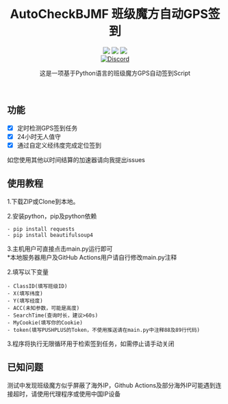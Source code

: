 <div align="center">
    <h1>AutoCheckBJMF 班级魔方自动GPS签到</h1>
    <img src="https://img.shields.io/github/license/JasonYANG170/AutoCheckBJMF?label=License&style=for-the-badge">
    <img src="https://img.shields.io/github/commit-activity/w/JasonYANG170/AutoCheckBJMF?style=for-the-badge">
<img src="https://img.shields.io/github/languages/count/JasonYANG170/AutoCheckBJMF?logo=python&style=for-the-badge">
	<br>
    	<a href="https://discord.com/invite/az3ceRmgVe"><img alt="Discord" src="https://img.shields.io/discord/978108215499816980?style=social&logo=discord&label=echosec"></a>
  <br>

这是一项基于Python语言的班级魔方GPS自动签到Script
  
<br>

</div>

## 功能
- [x] 定时检测GPS签到任务
- [x] 24小时无人值守
- [x] 通过自定义经纬度完成定位签到 

如您使用其他以时间结算的加速器请向我提出issues
## 使用教程
1.下载ZIP或Clone到本地。 

2.安装python，pip及python依赖  

    - pip install requests  
    - pip install beautifulsoup4

3.主机用户可直接点击main.py运行即可  
*本地服务器用户及GitHub Actions用户请自行修改main.py注释

2.填写以下变量  

    - ClassID(填写班级ID)  
    - X(填写纬度)  
    - Y(填写经度)
    - ACC(未知参数，可能是高度)  
    - SearchTime(查询时长，建议>60s)  
    - MyCookie(填写你的Cookie)
    - token(填写PUSHPLUS的Token，不使用推送请在main.py中注释88及89行代码)
   
3.程序将执行无限循环用于检索签到任务，如需停止请手动关闭 
## 已知问题
测试中发现班级魔方似乎屏蔽了海外IP，Github Actions及部分海外IP可能遇到连接超时，请使用代理程序或使用中国IP设备



